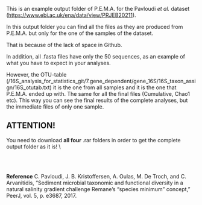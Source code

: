 This is an example output folder of P.E.M.A. for the Pavloudi *et al.* dataset (https://www.ebi.ac.uk/ena/data/view/PRJEB20211).

In this output folder you can find all the files as they are produced from P.E.M.A. but only for the one of the 
samples of the dataset. 

That is because of the lack of space in Github. 

In addition, all .fasta files have only the 50 sequences, as an example of what you have to expect in your analyses. 

However, the OTU-table (/16S_analysis_for_statistics_git/7.gene_dependent/gene_16S/16S_taxon_assign/16S_otutab.txt) it is 
the one from all samples and it is the one that P.E.M.A. ended up with. 
The same for all the final files (Cumulative, Chao1 etc). This way you can see the final results of the complete analyses, 
but the immediate files of only one sample.

## **ATTENTION!** 
You need to download **all four** .rar folders in order to get the complete output folder as it is! \

<br/>
<br/>


**Reference**
C. Pavloudi, J. B. Kristoffersen, A. Oulas, M. De Troch, and C. Arvanitidis, “Sediment microbial taxonomic and functional diversity in a natural salinity gradient challenge Remane’s “species minimum” concept,” PeerJ, vol. 5, p. e3687, 2017.
